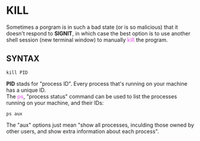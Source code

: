 # KILL

Sometimes a porgram is in such a bad state (or is so malicious) that it doesn't respond to **SIGNIT**, in which case the best option is to use another shell session (new terminal window) to manually <span style="color:violet">**kill**</span> the program.

## SYNTAX

    kill PID

**PID** stads for "process ID". Every process that's running on your machine has a unique ID.<br>
The <span style="color:violet">**ps**</span>, "process status" command can be used to list the processes running on your machine, and their IDs:

    ps aux

The "aux" options just mean "show all processes, inculding those owned by other users, and show extra information about each process".
